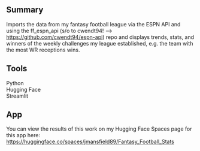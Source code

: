 ## Summary

Imports the data from my fantasy football league via the ESPN API and using the ff_espn_api (s/o to cwendt94! --> https://github.com/cwendt94/espn-api) repo and displays trends, stats, and winners of the weekly challenges my league established, e.g. the team with the most WR receptions wins.

## Tools
Python <br>
Hugging Face <br>
Streamlit

## App
You can view the results of this work on my Hugging Face Spaces page for this app here: https://huggingface.co/spaces/jmansfield89/Fantasy_Football_Stats
   
